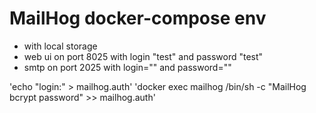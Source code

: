 # MailHog docker-compose env 
- with local storage
- web ui on port 8025 with login "test"  and password "test" 
- smtp on port 2025 with login="" and password=""

 'echo "login:" > mailhog.auth'
 'docker exec  mailhog /bin/sh -c "MailHog bcrypt password" >> mailhog.auth'

